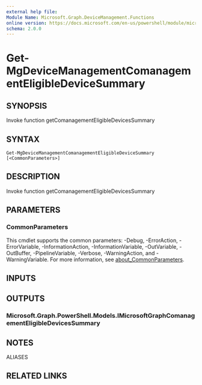 ```yaml
---
external help file:
Module Name: Microsoft.Graph.DeviceManagement.Functions
online version: https://docs.microsoft.com/en-us/powershell/module/microsoft.graph.devicemanagement.functions/get-mgdevicemanagementcomanagementeligibledevicesummary
schema: 2.0.0
---
```


# Get-MgDeviceManagementComanagementEligibleDeviceSummary

## SYNOPSIS
Invoke function getComanagementEligibleDevicesSummary

## SYNTAX

```
Get-MgDeviceManagementComanagementEligibleDeviceSummary [<CommonParameters>]
```

## DESCRIPTION
Invoke function getComanagementEligibleDevicesSummary

## PARAMETERS

### CommonParameters
This cmdlet supports the common parameters: -Debug, -ErrorAction, -ErrorVariable, -InformationAction, -InformationVariable, -OutVariable, -OutBuffer, -PipelineVariable, -Verbose, -WarningAction, and -WarningVariable. For more information, see [about_CommonParameters](http://go.microsoft.com/fwlink/?LinkID=113216).

## INPUTS

## OUTPUTS

### Microsoft.Graph.PowerShell.Models.IMicrosoftGraphComanagementEligibleDevicesSummary

## NOTES

ALIASES

## RELATED LINKS

